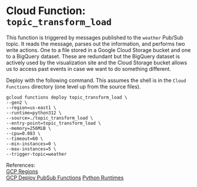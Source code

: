 # Cloud Function: `topic_transform_load`  

This function is triggered by messages published to the `weather` Pub/Sub topic. It reads the message, parses out the information, and performs two write actions. One to a file stored in a Google Cloud Storage bucket and one to a BigQuery dataset. These are redundant but the BigQuery dataset is actively used by the visualization site and the Cloud Storage bucket allows us to access past events in case we want to do something different.

Deploy with the following command. This assumes the shell is in the `Cloud Functions` directory (one level up from the source files).  

```
gcloud functions deploy topic_transform_load \
--gen2 \
--region=us-east1 \
--runtime=python312 \
--source=./topic_transform_load \
--entry-point=topic_transform_load \
--memory=256MiB \
--cpu=0.083 \
--timeout=60 \
--min-instances=0 \
--max-instances=5 \
--trigger-topic=weather
```

References:  
[GCP Regions](https://cloud.google.com/functions/docs/locations#tier_1_pricing)  
[GCP Deploy PubSub Functions](https://cloud.google.com/functions/docs/tutorials/pubsub#deploying_the_function)
[Python Runtimes](https://cloud.google.com/functions/docs/concepts/execution-environment#python)